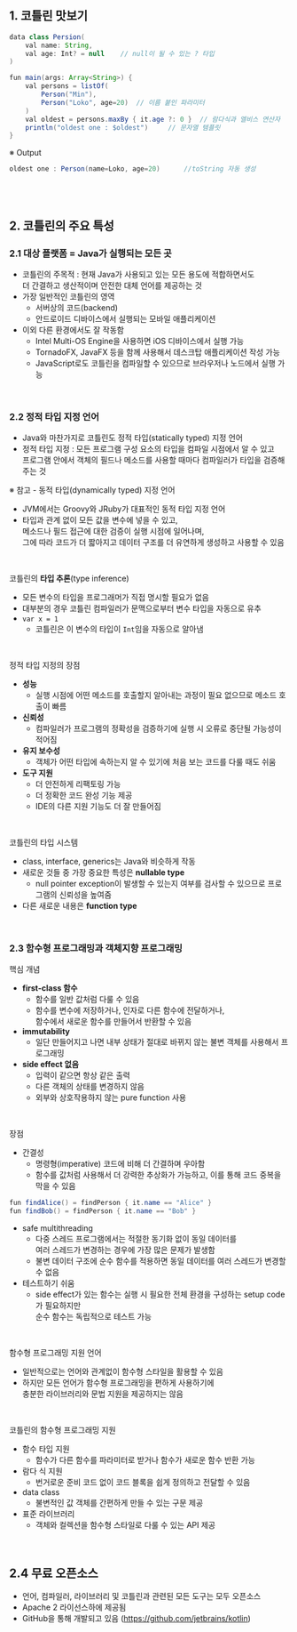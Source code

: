 ## 1. 코틀린 맛보기

```java
data class Persion(
    val name: String,
    val age: Int? = null    // null이 될 수 있는 ? 타입
)

fun main(args: Array<String>) {
    val persons = listOf(
        Person("Min"),
        Person("Loko", age=20)  // 이름 붙인 파라미터
    )
    val oldest = persons.maxBy { it.age ?: 0 }  // 람다식과 엘비스 연산자
    println("oldest one : $oldest")     // 문자열 템플릿
}
```

※ Output

```java
oldest one : Person(name=Loko, age=20)      //toString 자동 생성
```

<br>
<br>

## 2. 코틀린의 주요 특성

### 2.1 대상 플랫폼 = Java가 실행되는 모든 곳

- 코틀린의 주목적 : 현재 Java가 사용되고 있는 모든 용도에 적합하면서도<br>더 간결하고 생산적이며 안전한 대체 언어를 제공하는 것
- 가장 일반적인 코틀린의 영역
  - 서버상의 코드(backend)
  - 안드로이드 디바이스에서 실행되는 모바일 애플리케이션
- 이외 다른 환경에서도 잘 작동함
  - Intel Multi-OS Engine을 사용하면 iOS 디바이스에서 실행 가능
  - TornadoFX, JavaFX 등을 함께 사용해서 데스크탑 애플리케이션 작성 가능
  - JavaScript로도 코틀린을 컴파일할 수 있으므로 브라우저나 노드에서 실행 가능

<br>

### 2.2 정적 타입 지정 언어

- Java와 마찬가지로 코틀린도 정적 타입(statically typed) 지정 언어
- 정적 타입 지정 : 모든 프로그램 구성 요소의 타입을 컴파일 시점에서 알 수 있고<br>프로그램 안에서 객체의 필드나 메소드를 사용할 때마다 컴파일러가 타입을 검증해주는 것

※ 참고 - 동적 타입(dynamically typed) 지정 언어

- JVM에서는 Groovy와 JRuby가 대표적인 동적 타입 지정 언어
- 타입과 관계 없이 모든 값을 변수에 넣을 수 있고,<br>메소드나 필드 접근에 대한 검증이 실행 시점에 일어나며,<br>그에 따라 코드가 더 짧아지고 데이터 구조를 더 유연하게 생성하고 사용할 수 있음

<br>

코틀린의 **타입 추론**(type inference)

- 모든 변수의 타입을 프로그래머가 직접 명시할 필요가 없음
- 대부분의 경우 코틀린 컴파일러가 문맥으로부터 변수 타입을 자동으로 유추
- `var x = 1`
  - 코틀린은 이 변수의 타입이 `Int`임을 자동으로 알아냄

<br>

정적 타입 지정의 장점

- **성능**
  - 실행 시점에 어떤 메소드를 호출할지 알아내는 과정이 필요 없으므로 메소드 호출이 빠름
- **신뢰성**
  - 컴파일러가 프로그램의 정확성을 검증하기에 실행 시 오류로 중단될 가능성이 적어짐
- **유지 보수성**
  - 객체가 어떤 타입에 속하는지 알 수 있기에 처음 보는 코드를 다룰 때도 쉬움
- **도구 지원**
  - 더 안전하게 리팩토링 가능
  - 더 정확한 코드 완성 기능 제공
  - IDE의 다른 지원 기능도 더 잘 만들어짐

<br>

코틀린의 타입 시스템

- class, interface, generics는 Java와 비슷하게 작동
- 새로운 것들 중 가장 중요한 특성은 **nullable type**
  - null pointer exception이 발생할 수 있는지 여부를 검사할 수 있으므로 프로그램의 신뢰성을 높여줌
- 다른 새로운 내용은 **function type**

<br>

### 2.3 함수형 프로그래밍과 객체지향 프로그래밍

핵심 개념

- **first-class 함수**
  - 함수를 일반 값처럼 다룰 수 있음
  - 함수를 변수에 저장하거나, 인자로 다른 함수에 전달하거나,<br>함수에서 새로운 함수를 만들어서 반환할 수 있음
- **immutability**
  - 일단 만들어지고 나면 내부 상태가 절대로 바뀌지 않는 불변 객체를 사용해서 프로그래밍
- **side effect 없음**
  - 입력이 같으면 항상 같은 출력
  - 다른 객체의 상태를 변경하지 않음
  - 외부와 상호작용하지 않는 pure function 사용

<br>

장점

- 간결성
  - 명령형(imperative) 코드에 비해 더 간결하며 우아함
  - 함수를 값처럼 사용해서 더 강력한 추상화가 가능하고, 이를 통해 코드 중복을 막을 수 있음

```java
fun findAlice() = findPerson { it.name == "Alice" }
fun findBob() = findPerson { it.name == "Bob" }
```

- safe multithreading
  - 다중 스레드 프로그램에서는 적절한 동기화 없이 동일 데이터를<br>여러 스레드가 변경하는 경우에 가장 많은 문제가 발생함
  - 불변 데이터 구조에 순수 함수를 적용하면 동일 데이터를 여러 스레드가 변경할 수 없음
- 테스트하기 쉬움
  - side effect가 있는 함수는 실행 시 필요한 전체 환경을 구성하는 setup code가 필요하지만<br>순수 함수는 독립적으로 테스트 가능

<br>

함수형 프로그래밍 지원 언어

- 일반적으로는 언어와 관계없이 함수형 스타일을 활용할 수 있음
- 하지만 모든 언어가 함수형 프로그래밍을 편하게 사용하기에<br>충분한 라이브러리와 문법 지원을 제공하지는 않음

<br>

코틀린의 함수형 프로그래밍 지원

- 함수 타입 지원
  - 함수가 다른 함수를 파라미터로 받거나 함수가 새로운 함수 반환 가능
- 람다 식 지원
  - 번거로운 준비 코드 없이 코드 블록을 쉽게 정의하고 전달할 수 있음
- data class
  - 불변적인 값 객체를 간편하게 만들 수 있는 구문 제공
- 표준 라이브러리
  - 객체와 컬렉션을 함수형 스타일로 다룰 수 있는 API 제공

<br>

## 2.4 무료 오픈소스

- 언어, 컴파일러, 라이브러리 및 코틀린과 관련된 모든 도구는 모두 오픈소스
- Apache 2 라이선스하에 제공됨
- GitHub을 통해 개발되고 있음 (https://github.com/jetbrains/kotlin)
